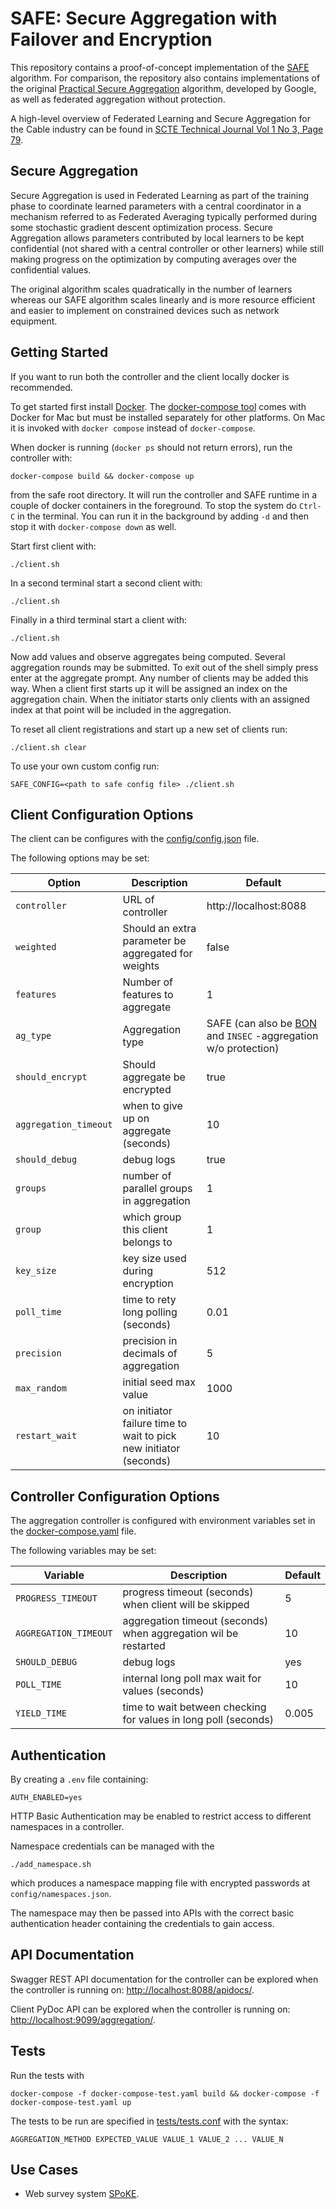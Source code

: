 # SAFE: Secure Aggregation with Failover and Encryption

This repository contains a proof-of-concept implementation
of the [SAFE](https://arxiv.org/abs/2108.05475) algorithm. For comparison, the repository also contains implementations of the original [Practical Secure Aggregation](https://dl.acm.org/doi/10.1145/3133956.3133982) algorithm,
developed by Google, as well as federated aggregation without protection.

A high-level overview
of Federated Learning and Secure Aggregation for the Cable industry can be found in
[SCTE Technical Journal Vol 1 No 3, Page 79](https://wagtail-prod-storage.s3.amazonaws.com/documents/SCTE_Technical_Journal_V1N3.pdf).

## Secure Aggregation
Secure Aggregation is used in Federated Learning as part of the training phase to coordinate
learned parameters with a central coordinator in a mechanism referred to as Federated Averaging
typically performed during some stochastic gradient descent optimization process. 
Secure Aggregation allows parameters contributed by local learners to be kept confidential 
(not shared with a central controller or other learners) while still making progress on
the optimization by computing averages over the confidential values.

The original algorithm scales quadratically in the number of learners whereas our SAFE
algorithm scales linearly and is more resource efficient and easier to implement on constrained
devices such as network equipment.

## Getting Started
If you want to run both the controller and the client locally docker is recommended.

To get started first install [Docker](https://docker.com). The [docker-compose tool](https://docs.docker.com/compose/) comes with 
Docker for Mac but must be installed separately for other platforms. On Mac it is invoked with
`docker compose` instead of `docker-compose`.

When docker is running (`docker ps` should not return errors), run the controller with:
```
docker-compose build && docker-compose up
```
from the safe root directory. It will run the controller and SAFE runtime in a couple of docker containers in the foreground. To stop the
system do `Ctrl-C` in the terminal. You can run it in the background by adding `-d` and then stop it with `docker-compose down` as well.

Start first client with:
```
./client.sh
```
In a second terminal start a second client with:
```
./client.sh
```
Finally in a third terminal start a client with:
```
./client.sh
```

Now add values and observe aggregates being computed. Several aggregation
rounds may be submitted. To exit out of the shell simply press enter at
the aggregate prompt. Any number of clients may be added this way.
When a client first starts up it will be assigned an index on the aggregation
chain. When the initiator starts only clients with an assigned index at that point
will be included in the aggregation.

To reset all client registrations and start up a new set of clients run:
```
./client.sh clear
```

To use your own custom config run:
```
SAFE_CONFIG=<path to safe config file> ./client.sh 
```

## Client Configuration Options
The client can be configures with the [config/config.json](config/config.json)
file. 

The following options may be set:

| Option | Description | Default |
| --- | --- | --- |
| `controller` | URL of controller|http://localhost:8088 |
| `weighted`| Should an extra parameter be aggregated for weights | false |
| `features` | Number of features to aggregate | 1 |
| `ag_type` | Aggregation type | SAFE (can also be [BON](https://dl.acm.org/doi/10.1145/3133956.3133982) and `INSEC` -aggregation w/o protection) |
| `should_encrypt`| Should aggregate be encrypted | true |
| `aggregation_timeout` | when to give up on aggregate (seconds) | 10 |
| `should_debug` | debug logs | true | 
| `groups` | number of parallel groups in aggregation | 1 |
| `group` | which group this client belongs to | 1 |
| `key_size` | key size used during encryption | 512 |
| `poll_time` | time to rety long polling (seconds) | 0.01 |
| `precision` | precision in decimals of aggregation | 5 |
| `max_random` | initial seed max value | 1000 |
| `restart_wait` | on initiator failure time to wait to pick new initiator (seconds) | 10 |


## Controller Configuration Options
The aggregation controller is configured with environment variables
set in the [docker-compose.yaml](docker-compose.yaml) file.

The following variables may be set:

| Variable | Description | Default |
| --- | --- | --- |
| `PROGRESS_TIMEOUT` | progress timeout (seconds) when client will be skipped | 5 |
| `AGGREGATION_TIMEOUT` | aggregation timeout (seconds) when aggregation wil be restarted | 10 |
| `SHOULD_DEBUG` | debug logs | yes |
| `POLL_TIME` | internal long poll max wait for values (seconds) | 10 |
| `YIELD_TIME` | time to wait between checking for values in long poll (seconds) | 0.005 |

## Authentication
By creating a `.env` file containing:
```
AUTH_ENABLED=yes
```
HTTP Basic Authentication may be enabled to restrict access to
different namespaces in a controller.

Namespace credentials can be managed with the 
```
./add_namespace.sh
```
which produces a namespace mapping file with encrypted 
passwords at `config/namespaces.json`.

The namespace may then be passed into APIs with the correct
basic authentication header containing the credentials to gain access.


## API Documentation
Swagger REST API documentation for the controller can be explored when the controller is running on:
[http://localhost:8088/apidocs/](http://localhost:8088/apidocs/).

Client PyDoc API can be explored when the controller is running on:
[http://localhost:9099/aggregation/](http://localhost:9099/aggregation/).

## Tests
Run the tests with
```
docker-compose -f docker-compose-test.yaml build && docker-compose -f docker-compose-test.yaml up
```
The tests to be run are specified in [tests/tests.conf](tests/tests.conf)
with the syntax:
```
AGGREGATION_METHOD EXPECTED_VALUE VALUE_1 VALUE_2 ... VALUE_N
```

## Use Cases

*  Web survey system [SPoKE](https://github.com/cablelabs/spoke). 

